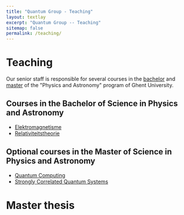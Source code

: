 ```yaml
---
title: "Quantum Group - Teaching"
layout: textlay
excerpt: "Quantum Group -- Teaching"
sitemap: false
permalink: /teaching/
---
```


# Teaching
Our senior staff is responsible for several courses in the [bachelor](https://studiegids.ugent.be/2020/NL/FACULTY/C/BACH/CBFYST/CBFYST.html) and [master](https://studiegids.ugent.be/2020/NL/FACULTY/C/MABA/CMFYST/CMFYST.html) of  the "Physics and Astronomy" program of Ghent University.

## Courses in the Bachelor of Science in Physics and Astronomy

* [Elektromagnetisme](https://studiegids.ugent.be/2020/NL/studiefiches/C002133.pdf)
* [Relativiteitstheorie](https://studiegids.ugent.be/2020/NL/studiefiches/C002462.pdf)

## Optional courses in the Master of Science in Physics and Astronomy
* [Quantum Computing](https://studiegids.ugent.be/2020/NL/studiefiches/C003668.pdf)
* [Strongly Correlated Quantum Systems](https://studiegids.ugent.be/2020/NL/studiefiches/C004071.pdf)

# Master thesis
